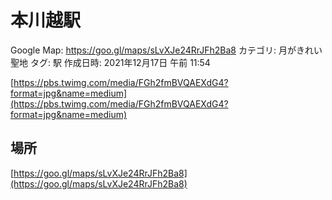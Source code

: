 # 本川越駅

Google Map: https://goo.gl/maps/sLvXJe24RrJFh2Ba8
カテゴリ: 月がきれい聖地
タグ: 駅
作成日時: 2021年12月17日 午前 11:54

[https://pbs.twimg.com/media/FGh2fmBVQAEXdG4?format=jpg&name=medium](https://pbs.twimg.com/media/FGh2fmBVQAEXdG4?format=jpg&name=medium)

## 場所

[https://goo.gl/maps/sLvXJe24RrJFh2Ba8](https://goo.gl/maps/sLvXJe24RrJFh2Ba8)